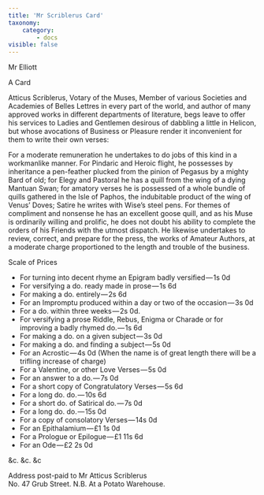 ```yaml
---
title: 'Mr Scriblerus Card'
taxonomy:
    category:
        - docs
visible: false
---
```


<div class="author">Mr Elliott</div>

<span class="title">A Card</span>

Atticus Scriblerus, Votary of the Muses, Member of various Societies and Academies of Belles Lettres in every part of the world, and author of many approved works in different departments of literature, begs leave to offer his services to Ladies and Gentlemen desirous of dabbling a little in Helicon, but whose avocations of Business or Pleasure render it inconvenient for them to write their own verses:

For a moderate remuneration he undertakes to do jobs of this kind in a workmanlike manner. For Pindaric and Heroic flight, he possesses by inheritance a pen-feather plucked from the pinion of Pegasus by a mighty Bard of old; for Elegy and Pastoral he has a quill from the wing of a dying Mantuan Swan; for amatory verses he is possessed of a whole bundle of quills gathered in the Isle of Paphos, the indubitable product of the wing of Venus’ Doves; Satire he writes with Wise’s steel pens. For themes of compliment and nonsense he has an excellent goose quill, and as his Muse is ordinarily willing and prolific, he does not doubt his ability to complete the orders of his Friends with the utmost dispatch. He likewise undertakes to review, correct, and prepare for the press, the works of Amateur Authors, at a moderate charge proportioned to the length and trouble of the business.

<span class="title">Scale of Prices</span>

* For turning into decent rhyme an Epigram badly versified — 1s 0d  
* For versifying a do. ready made in prose — 1s 6d  
* For making a do. entirely — 2s 6d
* For an Impromptu produced within a day or two of the occasion — 3s 0d  
* For a do. within three weeks — 2s 0d.  
* For versifying a prose Riddle, Rebus, Enigma or Charade or for improving a badly rhymed do. — 1s 6d  
* For making a do. on a given subject — 3s 0d  
* For making a do. and finding a subject — 5s 0d  
* For an Acrostic — 4s 0d
(When the name is of great length there will be a trifling increase of charge)  
* For a Valentine, or other Love Verses — 5s 0d  
* For an answer to a do. — 7s 0d  
* For a short copy of Congratulatory Verses — 5s 6d  
* For a long do. do. — 10s 6d  
* For a short do. of Satirical do. — 7s 0d  
* For a long do. do. — 15s 0d  
* For a copy of consolatory Verses — 14s 0d  
* For an Epithalamium — £1 1s 0d  
* For a Prologue or Epilogue — £1 11s 6d  
* For an Ode — £2 2s 0d  

&c. &c. &c

Address post-paid to Mr Atticus Scriblerus  
No. 47 Grub Street. N.B. At a Potato Warehouse.